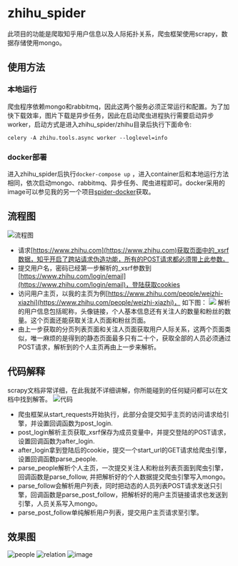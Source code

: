 # zhihu_spider

此项目的功能是爬取知乎用户信息以及人际拓扑关系，爬虫框架使用scrapy，数据存储使用mongo。

## 使用方法

### 本地运行

爬虫程序依赖mongo和rabbitmq，因此这两个服务必须正常运行和配置。为了加快下载效率，图片下载是异步任务，因此在启动爬虫进程执行需要启动异步worker，启动方式是进入zhihu_spider/zhihu目录后执行下面命令:

```
celery -A zhihu.tools.async worker --loglevel=info
```

### docker部署

进入zhihu_spider后执行```docker-compose up``` ，进入container后和本地运行方法相同，依次启动mongo、rabbitmq、异步任务、爬虫进程即可。docker采用的image可以参见我的另一个项目[spider-docker](https://github.com/LiuRoy/spider_docker)获取。

## 流程图

![流程图](doc/流程图.png)

* 请求[https://www.zhihu.com](https://www.zhihu.com)获取页面中的_xsrf数据，知乎开启了跨站请求伪造功能，所有的POST请求都必须带上此参数。
* 提交用户名，密码已经第一步解析的_xsrf参数到[https://www.zhihu.com/login/email](https://www.zhihu.com/login/email)，登陆获取cookies
* 访问用户主页，以我的主页为例[https://www.zhihu.com/people/weizhi-xiazhi](https://www.zhihu.com/people/weizhi-xiazhi)， 如下图：
![](doc/主页.png)
解析的用户信息包括昵称，头像链接，个人基本信息还有关注人的数量和粉丝的数量。这个页面还能获取关注人页面和粉丝页面。
* 由上一步获取的分页列表页面和关注人页面获取用户人际关系，这两个页面类似，唯一麻烦的是得到的静态页面最多只有二十个，获取全部的人员必须通过POST请求，解析到的个人主页再由上一步来解析。

## 代码解释

scrapy文档非常详细，在此我就不详细讲解，你所能碰到的任何疑问都可以在文档中找到解答。
![代码](doc/代码.png)

* 爬虫框架从start\_requests开始执行，此部分会提交知乎主页的访问请求给引擎，并设置回调函数为post_login.
* post\_login解析主页获取\_xsrf保存为成员变量中，并提交登陆的POST请求，设置回调函数为after\_login.
* after\_login拿到登陆后的cookie，提交一个start\_url的GET请求给爬虫引擎，设置回调函数parse\_people.
* parse\_people解析个人主页，一次提交关注人和粉丝列表页面到爬虫引擎，回调函数是parse\_follow, 并把解析好的个人数据提交爬虫引擎写入mongo。
* parse\_follow会解析用户列表，同时把动态的人员列表POST请求发送只引擎，回调函数是parse\_post\_follow，把解析好的用户主页链接请求也发送到引擎，人员关系写入mongo。
* parse\_post\_follow单纯解析用户列表，提交用户主页请求至引擎。

## 效果图
![people](doc/people.png)
![relation](doc/relation.png)
![image](doc/image.png)
